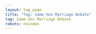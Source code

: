 ```yaml
---
layout: tag_page
title: "Tag: Same-Sex Marriage Debate"
tag: Same-Sex Marriage Debate
robots: noindex
---
```

